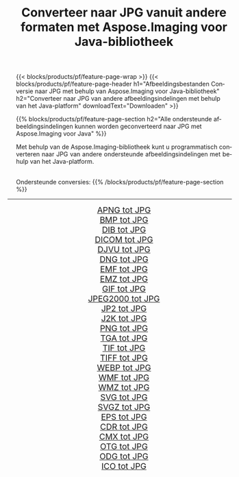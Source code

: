 ﻿---
title: Converteer naar JPG vanuit andere formaten met Aspose.Imaging voor Java-bibliotheek 
weight: 3920
url: /nl/java/conversion/to/jpg 
lang: nl
langdirlevel: 2
locales: zh-hans,ja,it,ru,de,es,fr,nl,id,lt,pl,pt,vi,tr,ko,zh-hant,ar,hi,th,sv,cs,uk,he
description: Met Aspose.Imaging kunt u met Java converteren naar JPG vanuit andere formaten
---

{{< blocks/products/pf/feature-page-wrap >}}
{{< blocks/products/pf/feature-page-header h1="Afbeeldingsbestanden Conversie naar JPG met behulp van Aspose.Imaging voor Java-bibliotheek" h2="Converteer naar JPG van andere afbeeldingsindelingen met behulp van het Java-platform" downloadText="Downloaden" >}}


{{% blocks/products/pf/feature-page-section  h2="Alle ondersteunde afbeeldingsindelingen kunnen worden geconverteerd naar JPG met Aspose.Imaging voor Java" %}}
<p align=justify>Met behulp van de Aspose.Imaging-bibliotheek kunt u programmatisch converteren naar JPG van andere ondersteunde afbeeldingsindelingen met behulp van het Java-platform.</p>
<br/>
Ondersteunde conversies:
{{% /blocks/products/pf/feature-page-section %}}
<div class="container-fluid productfamilypage bg-gray">
    <div class="convertypes bg-gray agp-content section">
        <div class="container">
		<hr style="margin-left:-20px;"/>
		<div class="row other-converters" style="gap: 10px;font-size: 19px;text-align:center;">
		    <div class='col-md-2 other-converter remove-lp remove-rp'><a href="/imaging/nl/java/conversion/apng-to-jpg" style="padding:15px;">APNG tot JPG</a></div>
<div class='col-md-2 other-converter remove-lp remove-rp'><a href="/imaging/nl/java/conversion/bmp-to-jpg" style="padding:15px;">BMP tot JPG</a></div>
<div class='col-md-2 other-converter remove-lp remove-rp'><a href="/imaging/nl/java/conversion/dib-to-jpg" style="padding:15px;">DIB tot JPG</a></div>
<div class='col-md-2 other-converter remove-lp remove-rp'><a href="/imaging/nl/java/conversion/dicom-to-jpg" style="padding:15px;">DICOM tot JPG</a></div>
<div class='col-md-2 other-converter remove-lp remove-rp'><a href="/imaging/nl/java/conversion/djvu-to-jpg" style="padding:15px;">DJVU tot JPG</a></div>
<div class='col-md-2 other-converter remove-lp remove-rp'><a href="/imaging/nl/java/conversion/dng-to-jpg" style="padding:15px;">DNG tot JPG</a></div>
<div class='col-md-2 other-converter remove-lp remove-rp'><a href="/imaging/nl/java/conversion/emf-to-jpg" style="padding:15px;">EMF tot JPG</a></div>
<div class='col-md-2 other-converter remove-lp remove-rp'><a href="/imaging/nl/java/conversion/emz-to-jpg" style="padding:15px;">EMZ tot JPG</a></div>
<div class='col-md-2 other-converter remove-lp remove-rp'><a href="/imaging/nl/java/conversion/gif-to-jpg" style="padding:15px;">GIF tot JPG</a></div>
<div class='col-md-2 other-converter remove-lp remove-rp'><a href="/imaging/nl/java/conversion/jpeg2000-to-jpg" style="padding:15px;">JPEG2000 tot JPG</a></div>
<div class='col-md-2 other-converter remove-lp remove-rp'><a href="/imaging/nl/java/conversion/jp2-to-jpg" style="padding:15px;">JP2 tot JPG</a></div>
<div class='col-md-2 other-converter remove-lp remove-rp'><a href="/imaging/nl/java/conversion/j2k-to-jpg" style="padding:15px;">J2K tot JPG</a></div>
<div class='col-md-2 other-converter remove-lp remove-rp'><a href="/imaging/nl/java/conversion/png-to-jpg" style="padding:15px;">PNG tot JPG</a></div>
<div class='col-md-2 other-converter remove-lp remove-rp'><a href="/imaging/nl/java/conversion/tga-to-jpg" style="padding:15px;">TGA tot JPG</a></div>
<div class='col-md-2 other-converter remove-lp remove-rp'><a href="/imaging/nl/java/conversion/tif-to-jpg" style="padding:15px;">TIF tot JPG</a></div>
<div class='col-md-2 other-converter remove-lp remove-rp'><a href="/imaging/nl/java/conversion/tiff-to-jpg" style="padding:15px;">TIFF tot JPG</a></div>
<div class='col-md-2 other-converter remove-lp remove-rp'><a href="/imaging/nl/java/conversion/webp-to-jpg" style="padding:15px;">WEBP tot JPG</a></div>
<div class='col-md-2 other-converter remove-lp remove-rp'><a href="/imaging/nl/java/conversion/wmf-to-jpg" style="padding:15px;">WMF tot JPG</a></div>
<div class='col-md-2 other-converter remove-lp remove-rp'><a href="/imaging/nl/java/conversion/wmz-to-jpg" style="padding:15px;">WMZ tot JPG</a></div>
<div class='col-md-2 other-converter remove-lp remove-rp'><a href="/imaging/nl/java/conversion/svg-to-jpg" style="padding:15px;">SVG tot JPG</a></div>
<div class='col-md-2 other-converter remove-lp remove-rp'><a href="/imaging/nl/java/conversion/svgz-to-jpg" style="padding:15px;">SVGZ tot JPG</a></div>
<div class='col-md-2 other-converter remove-lp remove-rp'><a href="/imaging/nl/java/conversion/eps-to-jpg" style="padding:15px;">EPS tot JPG</a></div>
<div class='col-md-2 other-converter remove-lp remove-rp'><a href="/imaging/nl/java/conversion/cdr-to-jpg" style="padding:15px;">CDR tot JPG</a></div>
<div class='col-md-2 other-converter remove-lp remove-rp'><a href="/imaging/nl/java/conversion/cmx-to-jpg" style="padding:15px;">CMX tot JPG</a></div>
<div class='col-md-2 other-converter remove-lp remove-rp'><a href="/imaging/nl/java/conversion/otg-to-jpg" style="padding:15px;">OTG tot JPG</a></div>
<div class='col-md-2 other-converter remove-lp remove-rp'><a href="/imaging/nl/java/conversion/odg-to-jpg" style="padding:15px;">ODG tot JPG</a></div>
<div class='col-md-2 other-converter remove-lp remove-rp'><a href="/imaging/nl/java/conversion/ico-to-jpg" style="padding:15px;">ICO tot JPG</a></div>
                </div>
        </div>
    </div>
</div>
<br/>

